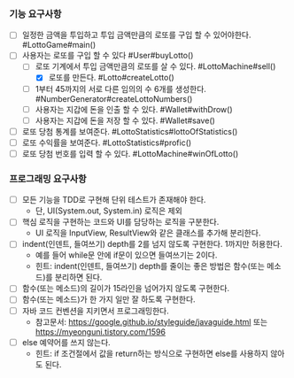 ### 기능 요구사항

- [ ] 일정한 금액을 투입하고 투입 금액만큼의 로또를 구입 할 수 있어야한다. #LottoGame#main()
- [ ] 사용자는 로또를 구입 할 수 있다 #User#buyLotto()
    - [ ] 로또 기계에서 투입 금액만큼의 로또를 살 수 있다. #LottoMachine#sell()
        - [x] 로또를 만든다. #Lotto#createLotto()
    - [ ] 1부터 45까지의 서로 다른 임의의 수 6개를 생성한다. #NumberGenerator#createLottoNumbers()
    - [ ] 사용자는 지갑에 돈을 인출 할 수 있다. #Wallet#withDrow()
    - [ ] 사용자는 지갑에 돈을 저장 할 수 있다. #Wallet#save()
- [ ] 로또 당첨 통계를 보여준다. #LottoStatistics#lottoOfStatistics()
- [ ] 로또 수익률을 보여준다. #LottoStatistics#profic()
- [ ] 로또 당첨 번호를 입력 할 수 있다. #LottoMachine#winOfLotto()

### 프로그래밍 요구사항

- [ ] 모든 기능을 TDD로 구현해 단위 테스트가 존재해야 한다.
    - 단, UI(System.out, System.in) 로직은 제외
- [ ] 핵심 로직을 구현하는 코드와 UI를 담당하는 로직을 구분한다.
    - UI 로직을 InputView, ResultView와 같은 클래스를 추가해 분리한다.
- [ ] indent(인덴트, 들여쓰기) depth를 2를 넘지 않도록 구현한다. 1까지만 허용한다.
    - 예를 들어 while문 안에 if문이 있으면 들여쓰기는 2이다.
    - 힌트: indent(인덴트, 들여쓰기) depth를 줄이는 좋은 방법은 함수(또는 메소드)를 분리하면 된다.
- [ ] 함수(또는 메소드)의 길이가 15라인을 넘어가지 않도록 구현한다.
- [ ] 함수(또는 메소드)가 한 가지 일만 잘 하도록 구현한다.
- [ ] 자바 코드 컨벤션을 지키면서 프로그래밍한다.
    - 참고문서: https://google.github.io/styleguide/javaguide.html 또는 https://myeonguni.tistory.com/1596
- [ ] else 예약어를 쓰지 않는다.
    - 힌트: if 조건절에서 값을 return하는 방식으로 구현하면 else를 사용하지 않아도 된다.
    